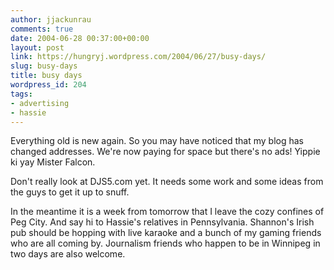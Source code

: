 ```yaml
---
author: jjackunrau
comments: true
date: 2004-06-28 00:37:00+00:00
layout: post
link: https://hungryj.wordpress.com/2004/06/27/busy-days/
slug: busy-days
title: busy days
wordpress_id: 204
tags:
- advertising
- hassie
---
```


Everything old is new again.  So you may have noticed that my blog has changed addresses.  We're now paying for space but there's no ads!  Yippie ki yay Mister Falcon.
  

  
Don't really look at DJS5.com yet.  It needs some work and some ideas from the guys to get it up to snuff.
  

  
In the meantime it is a week from tomorrow that I leave the cozy confines of Peg City.  And say hi to Hassie's relatives in Pennsylvania.  Shannon's Irish pub should be hopping with live karaoke and a bunch of my gaming friends who are all coming by.  Journalism friends who happen to be in Winnipeg in two days are also welcome.
